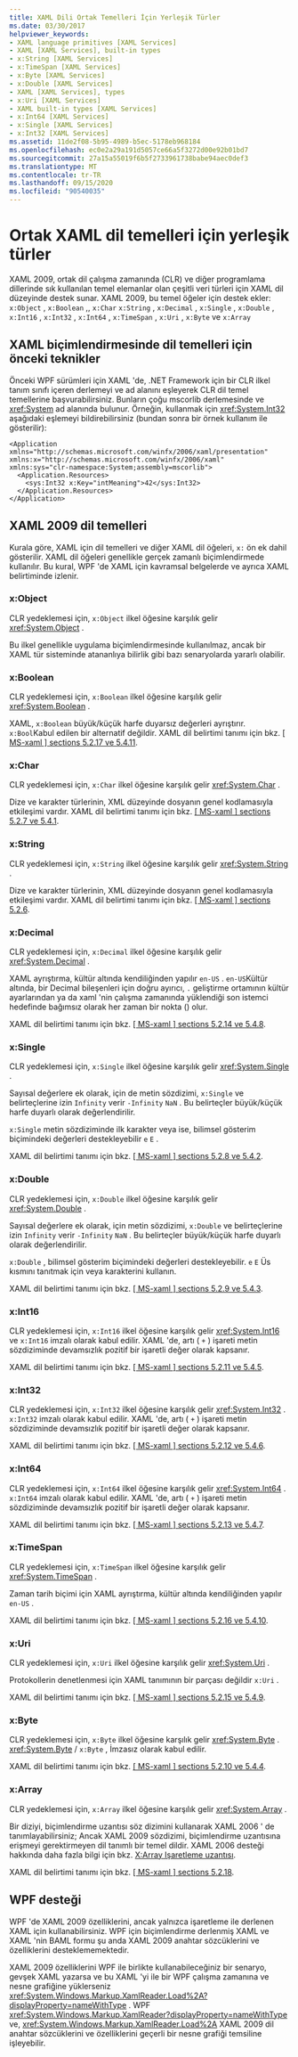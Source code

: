 ```yaml
---
title: XAML Dili Ortak Temelleri İçin Yerleşik Türler
ms.date: 03/30/2017
helpviewer_keywords:
- XAML language primitives [XAML Services]
- XAML [XAML Services], built-in types
- x:String [XAML Services]
- x:TimeSpan [XAML Services]
- x:Byte [XAML Services]
- x:Double [XAML Services]
- XAML [XAML Services], types
- x:Uri [XAML Services]
- XAML built-in types [XAML Services]
- x:Int64 [XAML Services]
- x:Single [XAML Services]
- x:Int32 [XAML Services]
ms.assetid: 11de2f08-5b95-4989-b5ec-5178eb968184
ms.openlocfilehash: ec0e2a29a191d5057ce66a5f3272d00e92b01bd7
ms.sourcegitcommit: 27a15a55019f6b5f2733961738babe94aec0def3
ms.translationtype: MT
ms.contentlocale: tr-TR
ms.lasthandoff: 09/15/2020
ms.locfileid: "90540035"
---
```

# <a name="built-in-types-for-common-xaml-language-primitives"></a>Ortak XAML dil temelleri için yerleşik türler

XAML 2009, ortak dil çalışma zamanında (CLR) ve diğer programlama dillerinde sık kullanılan temel elemanlar olan çeşitli veri türleri için XAML dil düzeyinde destek sunar. XAML 2009, bu temel öğeler için destek ekler: `x:Object` , `x:Boolean` ,, `x:Char` `x:String` , `x:Decimal` , `x:Single` , `x:Double` , `x:Int16` , `x:Int32` , `x:Int64` , `x:TimeSpan` , `x:Uri` , `x:Byte` ve `x:Array`

## <a name="previous-techniques-for-language-primitives-in-xaml-markup"></a>XAML biçimlendirmesinde dil temelleri için önceki teknikler

 Önceki WPF sürümleri için XAML 'de, .NET Framework için bir CLR ilkel tanım sınıfı içeren derlemeyi ve ad alanını eşleyerek CLR dil temel temellerine başvurabilirsiniz. Bunların çoğu mscorlib derlemesinde ve <xref:System> ad alanında bulunur. Örneğin, kullanmak için <xref:System.Int32> aşağıdaki eşlemeyi bildirebilirsiniz (bundan sonra bir örnek kullanım ile gösterilir):

```xaml
<Application xmlns="http://schemas.microsoft.com/winfx/2006/xaml/presentation"
xmlns:x="http://schemas.microsoft.com/winfx/2006/xaml"
xmlns:sys="clr-namespace:System;assembly=mscorlib">
  <Application.Resources>
    <sys:Int32 x:Key="intMeaning">42</sys:Int32>
  </Application.Resources>
</Application>
```

## <a name="xaml-2009-language-primitives"></a>XAML 2009 dil temelleri

Kurala göre, XAML için dil temelleri ve diğer XAML dil öğeleri, `x:` ön ek dahil gösterilir. XAML dil öğeleri genellikle gerçek zamanlı biçimlendirmede kullanılır. Bu kural, WPF 'de XAML için kavramsal belgelerde ve ayrıca XAML belirtiminde izlenir.

### <a name="xobject"></a>x:Object

CLR yedeklemesi için, `x:Object` ilkel öğesine karşılık gelir <xref:System.Object> .

Bu ilkel genellikle uygulama biçimlendirmesinde kullanılmaz, ancak bir XAML tür sisteminde atananlıya bilirlik gibi bazı senaryolarda yararlı olabilir.

### <a name="xboolean"></a>x:Boolean

CLR yedeklemesi için, `x:Boolean` ilkel öğesine karşılık gelir <xref:System.Boolean> .

XAML, `x:Boolean` büyük/küçük harfe duyarsız değerleri ayrıştırır. `x:Bool`Kabul edilen bir alternatif değildir. XAML dil belirtimi tanımı için bkz. [ \[ MS-xaml \] sections 5.2.17 ve 5.4.11](/previous-versions/msp-n-p/ff650760(v=pandp.10)).

### <a name="xchar"></a>x:Char

CLR yedeklemesi için, `x:Char` ilkel öğesine karşılık gelir <xref:System.Char> .

Dize ve karakter türlerinin, XML düzeyinde dosyanın genel kodlamasıyla etkileşimi vardır. XAML dil belirtimi tanımı için bkz. [ \[ MS-xaml \] sections 5.2.7 ve 5.4.1](/previous-versions/msp-n-p/ff650760(v=pandp.10)).

### <a name="xstring"></a>x:String

CLR yedeklemesi için, `x:String` ilkel öğesine karşılık gelir <xref:System.String> .

Dize ve karakter türlerinin, XML düzeyinde dosyanın genel kodlamasıyla etkileşimi vardır. XAML dil belirtimi tanımı için bkz. [ \[ MS-xaml \] sections 5.2.6](/previous-versions/msp-n-p/ff650760(v=pandp.10)).

### <a name="xdecimal"></a>x:Decimal

CLR yedeklemesi için, `x:Decimal` ilkel öğesine karşılık gelir <xref:System.Decimal> .

XAML ayrıştırma, kültür altında kendiliğinden yapılır `en-US` . `en-US`Kültür altında, bir Decimal bileşenleri için doğru ayırıcı, `.` geliştirme ortamının kültür ayarlarından ya da xaml 'nin çalışma zamanında yüklendiği son istemci hedefinde bağımsız olarak her zaman bir nokta () olur.

XAML dil belirtimi tanımı için bkz. [ \[ MS-xaml \] sections 5.2.14 ve 5.4.8](/previous-versions/msp-n-p/ff650760(v=pandp.10)).

### <a name="xsingle"></a>x:Single

CLR yedeklemesi için, `x:Single` ilkel öğesine karşılık gelir <xref:System.Single> .

Sayısal değerlere ek olarak, için de metin sözdizimi, `x:Single` ve belirteçlerine izin `Infinity` verir `-Infinity` `NaN` . Bu belirteçler büyük/küçük harfe duyarlı olarak değerlendirilir.

`x:Single` metin sözdiziminde ilk karakter veya ise, bilimsel gösterim biçimindeki değerleri destekleyebilir `e` `E` .

XAML dil belirtimi tanımı için bkz. [ \[ MS-xaml \] sections 5.2.8 ve 5.4.2](/previous-versions/msp-n-p/ff650760(v=pandp.10)).

### <a name="xdouble"></a>x:Double

CLR yedeklemesi için, `x:Double` ilkel öğesine karşılık gelir <xref:System.Double> .

Sayısal değerlere ek olarak, için metin sözdizimi, `x:Double` ve belirteçlerine izin `Infinity` verir `-Infinity` `NaN` . Bu belirteçler büyük/küçük harfe duyarlı olarak değerlendirilir.

`x:Double` , bilimsel gösterim biçimindeki değerleri destekleyebilir. `e` `E` Üs kısmını tanıtmak için veya karakterini kullanın.

XAML dil belirtimi tanımı için bkz. [ \[ MS-xaml \] sections 5.2.9 ve 5.4.3](/previous-versions/msp-n-p/ff650760(v=pandp.10)).

### <a name="xint16"></a>x:Int16

CLR yedeklemesi için, `x:Int16` ilkel öğesine karşılık gelir <xref:System.Int16> ve `x:Int16` imzalı olarak kabul edilir. XAML 'de, artı ( `+` ) işareti metin sözdiziminde devamsızlık pozitif bir işaretli değer olarak kapsanır.

XAML dil belirtimi tanımı için bkz. [ \[ MS-xaml \] sections 5.2.11 ve 5.4.5](/previous-versions/msp-n-p/ff650760(v=pandp.10)).

### <a name="xint32"></a>x:Int32

CLR yedeklemesi için, `x:Int32` ilkel öğesine karşılık gelir <xref:System.Int32> . `x:Int32` imzalı olarak kabul edilir. XAML 'de, artı ( `+` ) işareti metin sözdiziminde devamsızlık pozitif bir işaretli değer olarak kapsanır.

XAML dil belirtimi tanımı için bkz. [ \[ MS-xaml \] sections 5.2.12 ve 5.4.6](/previous-versions/msp-n-p/ff650760(v=pandp.10)).

### <a name="xint64"></a>x:Int64

CLR yedeklemesi için, `x:Int64` ilkel öğesine karşılık gelir <xref:System.Int64> . `x:Int64` imzalı olarak kabul edilir. XAML 'de, artı ( `+` ) işareti metin sözdiziminde devamsızlık pozitif bir işaretli değer olarak kapsanır.

XAML dil belirtimi tanımı için bkz. [ \[ MS-xaml \] sections 5.2.13 ve 5.4.7](/previous-versions/msp-n-p/ff650760(v=pandp.10)).

### <a name="xtimespan"></a>x:TimeSpan

CLR yedeklemesi için, `x:TimeSpan` ilkel öğesine karşılık gelir <xref:System.TimeSpan> .

Zaman tarih biçimi için XAML ayrıştırma, kültür altında kendiliğinden yapılır `en-US` .

XAML dil belirtimi tanımı için bkz. [ \[ MS-xaml \] sections 5.2.16 ve 5.4.10](/previous-versions/msp-n-p/ff650760(v=pandp.10)).

### <a name="xuri"></a>x:Uri

CLR yedeklemesi için, `x:Uri` ilkel öğesine karşılık gelir <xref:System.Uri> .

Protokollerin denetlenmesi için XAML tanımının bir parçası değildir `x:Uri` .

XAML dil belirtimi tanımı için bkz. [ \[ MS-xaml \] sections 5.2.15 ve 5.4.9](/previous-versions/msp-n-p/ff650760(v=pandp.10)).

### <a name="xbyte"></a>x:Byte

CLR yedeklemesi için, `x:Byte` ilkel öğesine karşılık gelir <xref:System.Byte> . <xref:System.Byte>  /  `x:Byte` , İmzasız olarak kabul edilir.

XAML dil belirtimi tanımı için bkz. [ \[ MS-xaml \] sections 5.2.10 ve 5.4.4](/previous-versions/msp-n-p/ff650760(v=pandp.10)).

### <a name="xarray"></a>x:Array

CLR yedeklemesi için, `x:Array` ilkel öğesine karşılık gelir <xref:System.Array> .

Bir diziyi, biçimlendirme uzantısı söz dizimini kullanarak XAML 2006 ' de tanımlayabilirsiniz; Ancak XAML 2009 sözdizimi, biçimlendirme uzantısına erişmeyi gerektirmeyen dil tanımlı bir temel dildir. XAML 2006 desteği hakkında daha fazla bilgi için bkz. [X:Array Işaretleme uzantısı](xarray-markup-extension.md).

XAML dil belirtimi tanımı için bkz. [ \[ MS-xaml \] sections 5.2.18](/previous-versions/msp-n-p/ff650760(v=pandp.10)).

## <a name="wpf-support"></a>WPF desteği

WPF 'de XAML 2009 özelliklerini, ancak yalnızca işaretleme ile derlenen XAML için kullanabilirsiniz. WPF için biçimlendirme derlenmiş XAML ve XAML 'nin BAML formu şu anda XAML 2009 anahtar sözcüklerini ve özelliklerini desteklememektedir.

XAML 2009 özelliklerini WPF ile birlikte kullanabileceğiniz bir senaryo, gevşek XAML yazarsa ve bu XAML 'yi ile bir WPF çalışma zamanına ve nesne grafiğine yüklerseniz <xref:System.Windows.Markup.XamlReader.Load%2A?displayProperty=nameWithType> . WPF <xref:System.Windows.Markup.XamlReader?displayProperty=nameWithType> ve, <xref:System.Windows.Markup.XamlReader.Load%2A> XAML 2009 dil anahtar sözcüklerini ve özelliklerini geçerli bir nesne grafiği temsiline işleyebilir.
